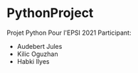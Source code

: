 # PythonProject
Projet Python
Pour l'EPSI 2021
Participant:
- Audebert Jules
- Kilic Oguzhan
- Habki Ilyes
